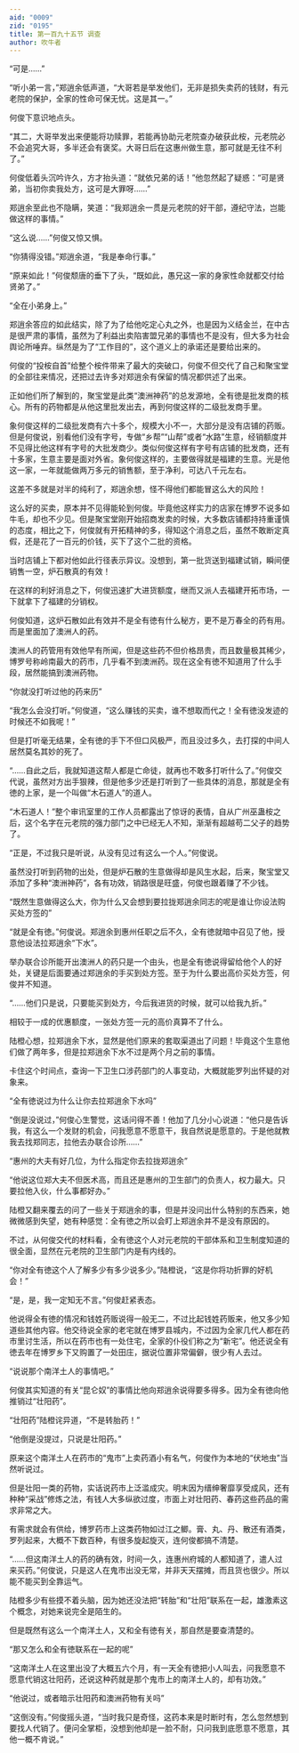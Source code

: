 ```yaml
---
aid: "0009"
zid: "0195"
title: 第一百九十五节 调查
author: 吹牛者
---
```


“可是……”

“听小弟一言，”郑逍余低声道，“大哥若是举发他们，无非是损失卖药的钱财，有元老院的保护，全家的性命可保无忧。这是其一。”

何俊下意识地点头。

“其二，大哥举发出来便能将功赎罪，若能再协助元老院查办破获此桉，元老院必不会追究大哥，多半还会有褒奖。大哥日后在这惠州做生意，那可就是无往不利了。”

何俊低着头沉吟许久，方才抬头道：“就依兄弟的话！”他忽然起了疑惑：“可是贤弟，当初你卖我处方，这可是大罪呀……”

郑逍余至此也不隐瞒，笑道：“我郑逍余一贯是元老院的好干部，遵纪守法，岂能做这样的事情。”

“这么说……”何俊又惊又惧。

“你猜得没错。”郑逍余道，“我是奉命行事。”

“原来如此！”何俊颓唐的垂下了头，“既如此，愚兄这一家的身家性命就都交付给贤弟了。”

“全在小弟身上。”

郑逍余答应的如此结实，除了为了给他吃定心丸之外，也是因为义结金兰，在中古是很严肃的事情，虽然为了利益出卖陷害盟兄弟的事情也不是没有，但大多为社会舆论所唾弃。纵然是为了“工作目的”，这个道义上的承诺还是要给出来的。

何俊的“投桉自首”给整个桉件带来了最大的突破口，何俊不但交代了自己和聚宝堂的全部往来情况，还把过去许多对郑逍余有保留的情况都供述了出来。

正如他们所了解到的，聚宝堂是此类“澳洲神药”的总发源地，全有徳是批发商的核心。所有的药物都是从他这里批发出去，再到何俊这样的二级批发商手里。

象何俊这样的二级批发商有六十多个，规模大小不一，大部分是没有店铺的药贩。但是何俊说，别看他们没有字号，专做“乡帮”“山帮”或者“水路”生意，经销额度并不见得比他这样有字号的大批发商少。类似何俊这样有字号有店铺的批发商，还有十多家，生意主要是面对外省。象何俊这样的，主要做得就是福建的生意。光是他这一家，一年就能做两万多元的销售额，至于净利，可达八千元左右。

这差不多就是对半的纯利了，郑逍余想，怪不得他们都能冒这么大的风险！

这么好的买卖，原本并不见得能轮到何俊。毕竟他这样实力的店家在博罗不说多如牛毛，却也不少见。但是聚宝堂刚开始招商发卖的时候，大多数店铺都持持重谨慎的态度，相比之下，何俊就有开拓精神的多，得知这个消息之后，虽然不敢断定真假，还是花了一百元的价钱，买下了这个二批的资格。



当时店铺上下都对他如此行径表示异议。没想到，第一批货送到福建试销，瞬间便销售一空，炉石散真的有效！

在这样的利好消息之下，何俊迅速扩大进货额度，继而又派人去福建开拓市场，一下就拿下了福建的分销权。

何俊知道，这炉石散如此有效并不是全有徳有什么秘方，更不是万春全的药有用。而是里面加了澳洲人的药。

澳洲人的药管用有效他早有所闻，但是这些药不但价格昂贵，而且数量极其稀少，博罗号称岭南最大的药市，几乎看不到澳洲药。现在这全有徳不知道用了什么手段，居然能搞到澳洲药物。

“你就没打听过他的药来历”

“我怎么会没打听。”何俊道，“这么赚钱的买卖，谁不想取而代之！全有徳没发迹的时候还不如我呢！”

但是打听毫无结果，全有徳的手下不但口风极严，而且没过多久，去打探的中间人居然莫名其妙的死了。

“……自此之后，我就知道这帮人都是亡命徒，就再也不敢多打听什么了。”何俊交代说，虽然对方出手狠辣，但是他多少还是打听到了一些具体的消息，那就是全有徳的上家，是一个叫做“木石道人”的道人。

“木石道人！”整个审讯室里的工作人员都露出了惊讶的表情，自从广州巫蛊桉之后，这个名字在元老院的强力部门之中已经无人不知，渐渐有超越苟二父子的趋势了。

“正是，不过我只是听说，从没有见过有这么一个人。”何俊说。

虽然没打听到药物的出处，但是炉石散的生意做得却是风生水起，后来，聚宝堂又添加了多种“澳洲神药”，各有功效，销路很是旺盛，何俊也跟着赚了不少钱。

“既然生意做得这么大，你为什么又会想到要拉拢郑逍余同志的呢是谁让你设法购买处方签的”

“就是全有徳。”何俊说。郑逍余到惠州任职之后不久，全有徳就暗中召见了他，授意他设法拉郑逍余“下水”。

举办联合诊所能开出澳洲人的药只是一个由头，也是全有徳说得留给他个人的好处，关键是后面要通过郑逍余的手买到处方签。至于为什么要出高价买处方签，何俊并不知道。

“……他们只是说，只要能买到处方，今后我进货的时候，就可以给我九折。”

相较于一成的优惠额度，一张处方签一元的高价真算不了什么。

陆橙心想，拉郑逍余下水，显然是他们原来的套取渠道出了问题！毕竟这个生意他们做了两年多，但是拉郑逍余下水不过是两个月之前的事情。

卡住这个时间点，查询一下卫生口涉药部门的人事变动，大概就能罗列出怀疑的对象来。

“全有徳说过为什么让你去拉郑逍余下水吗”

“倒是没说过，”何俊心生警觉，这话问得不善！他加了几分小心说道：“他只是告诉我，有这么一个发财的机会，问我愿意不愿意干，我自然说是愿意的。于是他就教我去找郑同志，拉他去办联合诊所……”

“惠州的大夫有好几位，为什么指定你去拉拢郑逍余”

“他说这位郑大夫不但医术高，而且还是惠州的卫生部门的负责人，权力最大。只要拉他入伙，什么事都好办。”

陆橙又翻来覆去的问了一些关于郑逍余的事，但是并没问出什么特别的东西来，她微微感到失望，她有种感觉：全有徳之所以会盯上郑逍余并不是没有原因的。

不过，从何俊交代的材料看，全有徳这个人对元老院的干部体系和卫生制度知道的很全面，显然在元老院的卫生部门内是有内线的。

“你对全有徳这个人了解多少有多少说多少。”陆橙说，“这是你将功折罪的好机会！”

“是，是，我一定知无不言。”何俊赶紧表态。

他说得全有徳的情况和钱姓药贩说得一般无二，不过比起钱姓药贩来，他又多少知道些其他内容。他交待说全家的老宅就在博罗县城内，不过因为全家几代人都在药市里讨生活，所以在药市也有一处住宅，全家的仆役们称之为“新宅”。他还说全有徳去年在博罗乡下又购置了一处田庄，据说位置非常偏僻，很少有人去过。

“说说那个南洋土人的事情吧。”

何俊其实知道的有关“昆仑奴”的事情比他向郑逍余说得要多得多。因为全有徳向他推销过“壮阳药”。

“壮阳药”陆橙诧异道，“不是转胎药！”

“他倒是没提过，只说是壮阳药。”

原来这个南洋土人在药市的“鬼市”上卖药酒小有名气，何俊作为本地的“伏地虫”当然听说过。

但是壮阳一类的药物，实话说药市上泛滥成灾。明末因为缙绅奢靡享受成风，还有种种“采战”修炼之法，有钱人大多纵欲过度，市面上对壮阳药、春药这些药品的需求非常之大。

有需求就会有供给，博罗药市上这类药物如过江之鲫。膏、丸、丹、散还有酒类，罗列起来，大概不下数百种，有很多旋起旋灭，连何俊都搞不清楚。

“……但这南洋土人的药的确有效，时间一久，连惠州府城的人都知道了，遣人过来买药。”何俊说，只是这人在鬼市出没无常，并非天天摆摊，而且货也很少。所以能不能买到全靠运气。

陆橙多少有些摸不着头脑，因为她还没法把“转胎”和“壮阳”联系在一起，雄激素这个概念，对她来说完全是陌生的。

但是既然有这么一个南洋土人，又和全有徳有关，那自然是要查清楚的。

“那又怎么和全有徳联系在一起的呢”

“这南洋土人在这里出没了大概五六个月，有一天全有徳把小人叫去，问我愿意不愿意代销这壮阳药，还说这种药就是那个鬼市上的南洋土人的，却有功效。”

“他说过，或者暗示壮阳药和澳洲药物有关吗”

“这倒没有。”何俊摇头道，“当时我只是奇怪，这药本来是时断时有，怎么忽然想到要找人代销了。便问全掌柜，没想到他却是一脸不耐，只问我到底愿意不愿意，其他一概不肯说。”

